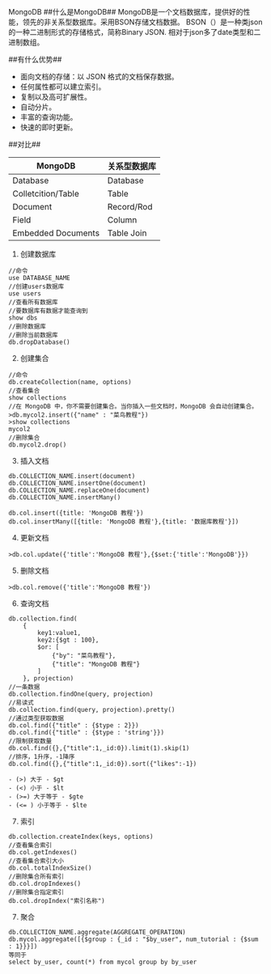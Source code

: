 MongoDB
##什么是MongoDB## 
MongoDB是一个文档数据库，提供好的性能，领先的非关系型数据库。采用BSON存储文档数据。
BSON（）是一种类json的一种二进制形式的存储格式，简称Binary JSON.
相对于json多了date类型和二进制数组。

##有什么优势##

- 面向文档的存储：以 JSON 格式的文档保存数据。
- 任何属性都可以建立索引。
- 复制以及高可扩展性。
- 自动分片。
- 丰富的查询功能。
- 快速的即时更新。

##对比##

|  MongoDB   | 关系型数据库  |
|  ----  | ----  |
| Database  | Database |
| Colletcition/Table  | Table |
| Document  | Record/Rod |
| Field | Column |
| Embedded Documents  | Table Join |

1. 创建数据库
```
//命令
use DATABASE_NAME
//创建users数据库
use users
//查看所有数据库
//要数据库有数据才能查询到
show dbs
//删除数据库
//删除当前数据库
db.dropDatabase()
```
2. 创建集合
```
//命令
db.createCollection(name, options)
//查看集合
show collections
//在 MongoDB 中，你不需要创建集合。当你插入一些文档时，MongoDB 会自动创建集合。
>db.mycol2.insert({"name" : "菜鸟教程"})
>show collections
mycol2
//删除集合
db.mycol2.drop()
```

3. 插入文档
```
db.COLLECTION_NAME.insert(document)
db.COLLECTION_NAME.insertOne(document)
db.COLLECTION_NAME.replaceOne(document)
db.COLLECTION_NAME.insertMany()
```
```
db.col.insert({title: 'MongoDB 教程'})
db.col.insertMany([{title: 'MongoDB 教程'},{title: '数据库教程'}])
```
4. 更新文档
```
>db.col.update({'title':'MongoDB 教程'},{$set:{'title':'MongoDB'}})
```
5. 删除文档
```
>db.col.remove({'title':'MongoDB 教程'})
```
6. 查询文档
```
db.collection.find(
	{
		key1:value1,
		key2:{$gt : 100},
		$or: [
			{"by": "菜鸟教程"},
			{"title": "MongoDB 教程"}
		]
	}, projection)
//一条数据
db.collection.findOne(query, projection)
//易读式
db.collection.find(query, projection).pretty()
//通过类型获取数据
db.col.find({"title" : {$type : 2}})
db.col.find({"title" : {$type : 'string'}})
//限制获取数量
db.col.find({},{"title":1,_id:0}).limit(1).skip(1)
//排序，1升序，-1降序
db.col.find({},{"title":1,_id:0}).sort({"likes":-1})
```
	- (>) 大于 - $gt
	- (<) 小于 - $lt
	- (>=) 大于等于 - $gte
	- (<= ) 小于等于 - $lte

7. 索引
```
db.collection.createIndex(keys, options)
//查看集合索引
db.col.getIndexes()
//查看集合索引大小
db.col.totalIndexSize()
//删除集合所有索引
db.col.dropIndexes()
//删除集合指定索引
db.col.dropIndex("索引名称")
```

7. 聚合
```
db.COLLECTION_NAME.aggregate(AGGREGATE_OPERATION)
db.mycol.aggregate([{$group : {_id : "$by_user", num_tutorial : {$sum : 1}}}])
等同于
select by_user, count(*) from mycol group by by_user
```




